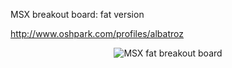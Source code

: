 MSX breakout board: fat version

http://www.oshpark.com/profiles/albatroz

<p align="center">
  <img src="https://raw.githubusercontent.com/rogeriomm/msx-fat-breakout-board-pcb/master/images/msx-fat-breakout-board.jpg" alt="MSX fat breakout board"/>
</p>

